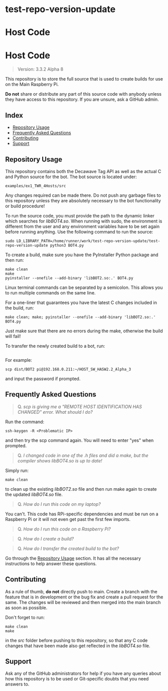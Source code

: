 # test-repo-version-update

# Host Code
# Host Code
> Version: 3.3.2 Alpha 8

This repository is to store the full source that is used to create builds for use on the Main Raspberry Pi.

**Do not** share or distribute any part of this source code with anybody unless they have access to this repository. If you are unsure, ask a GitHub admin.

## Index
- [Repository Usage](#repository-usage)
- [Frequently Asked Questions](#frequently-asked-questions)
- [Contributing](#contributing)
- [Support](#support)

## Repository Usage
This repository contains both the Decawave Tag API as well as the actual C and Python source for the bot. The bot source is located under:
```
examples/ex1_TWR_4Hosts/src
```
Any changes required can be made there. Do not push any garbage files to this repository unless they are absolutely necessary to the bot functionality or build procedure!

To run the source code, you must provide the path to the dynamic linker which searches for *libBOT4.so*. When running with sudo, the environment is different from the user and any environment variables have to be set again before running anything. Use the following command to run the source:
```
sudo LD_LIBRARY_PATH=/home/runner/work/test-repo-version-update/test-repo-version-update python3 BOT4.py
```

To create a build, make sure you have the PyInstaller Python package and then run:
```
make clean
make
pyinstaller --onefile --add-binary 'libBOT2.so:.' BOT4.py
```
Linux terminal commands can be separated by a semicolon. This allows you to run multiple commands on the same line.

For a one-liner that guarantees you have the latest C changes included in the build, run:
```
make clean; make; pyinstaller --onefile --add-binary 'libBOT2.so:.' BOT4.py
```
Just make sure that there are no errors during the make, otherwise the build will fail!

To transfer the newly created build to a bot, run:
```

```
For example:
```
scp dist/BOT2 pi@192.168.0.211:~/HOST_SW_HASW2.2_Alpha_3
```
and input the password if prompted.

## Frequently Asked Questions
> Q. *scp is giving me a "REMOTE HOST IDENTIFICATION HAS CHANGED" error. What should I do?*

Run the command:
```
ssh-keygen -R <Problematic IP>
```
and then try the scp command again. You will need to enter "yes" when prompted.

> Q. *I changed code in one of the .h files and did a make, but the compiler shows libBOT4.so is up to date!*

Simply run:
```
make clean
```
to clean up the existing *libBOT2.so* file and then run make again to create the updated *libBOT4.so* file.

> Q. *How do I run this code on my laptop?*

You can't. This code has RPi-specific dependencies and must be run on a Raspberry Pi or it will not even get past the first few imports.

> Q. *How do I run this code on a Raspberry Pi?*

> Q. *How do I create a build?*

> Q. *How do I transfer the created build to the bot?*

Go through the [Repository Usage](#repository-usage) section. It has all the necessary instructions to help answer these questions.

## Contributing
As a rule of thumb, **do not** directly push to main. Create a branch with the feature that is in development or the bug fix and create a pull request for the same. The changes will be reviewed and then merged into the main branch as soon as possible.

Don't forget to run:
```
make clean
make
```
in the *src* folder before pushing to this repository, so that any C code changes that have been made also get reflected in the *libBOT4.so* file.

## Support
Ask any of the GitHub administrators for help if you have any queries about how this repository is to be used or Git-specific doubts that you need answers to.

